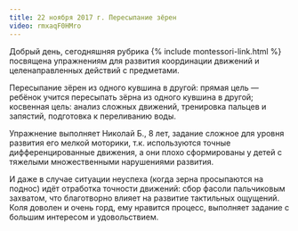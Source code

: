 ```yaml
---
title: 22 ноября 2017 г. Пересыпание зёрен
video: rmxaqF0HMro
---
```


Добрый день, сегодняшняя рубрика {% include montessori-link.html %} посвящена упражнениям для развития координации
движений и целенаправленных действий с предметами.

<!--more-->
Пересыпание зёрен из одного кувшина в другой: прямая цель — ребёнок учится пересыпать зёрна из одного кувшина в другой;
косвенная цель: анализ сложных движений, тренировка пальцев и запястий, подготовка к переливанию воды.

Упражнение выполняет Николай Б., 8 лет, задание сложное для уровня развития его мелкой моторики,
т.к. используются точные дифференцированные движения, а они плохо сформированы у детей с тяжелыми множественными
нарушениями развития.

И даже в случае ситуации неуспеха (когда зерна просыпаются на поднос) идёт отработка точности движений: сбор фасоли
пальчиковым захватом, что благотворно влияет на развитие тактильных ощущений. Коля доволен и очень горд, ему нравится
процесс, выполняет задание с большим интересом и удовольствием.
